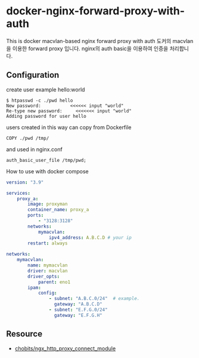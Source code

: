 # docker-nginx-forward-proxy-with-auth
This is docker macvlan-based nginx forward proxy with auth
도커의 macvlan을 이용한 forward proxy 입니다.
nginx의 auth basic을 이용하여 인증을 처리합니다.

Configuration
---------------------

create user example hello:world
```
$ htpasswd -c ./pwd hello 
New password:           <<<<<< input "world"
Re-type new password:     <<<<<<< input "world"
Adding password for user hello
```

users created in this way can copy from Dockerfile
```
COPY ./pwd /tmp/
```

and used in nginx.conf
```
auth_basic_user_file /tmp/pwd;
```

How to use with docker compose
```yaml
version: "3.9"

services:
    proxy_a:
        image: proxyman
        container_name: proxy_a
        ports:
            - "3128:3128"
        networks:
            mymacvlan:
                ipv4_address: A.B.C.D # your ip
        restart: always
        
networks:
    mymacvlan:
        name: mymacvlan
        driver: macvlan
        driver_opts:
            parent: eno1
        ipam:
            config:
                - subnet: "A.B.C.0/24"  # example.
                  gateway: "A.B.C.D"
                - subnet: "E.F.G.0/24"
                  gateway: "E.F.G.H"

```

## Resource
- [chobits/ngx_http_proxy_connect_module](https://github.com/chobits/ngx_http_proxy_connect_module)
